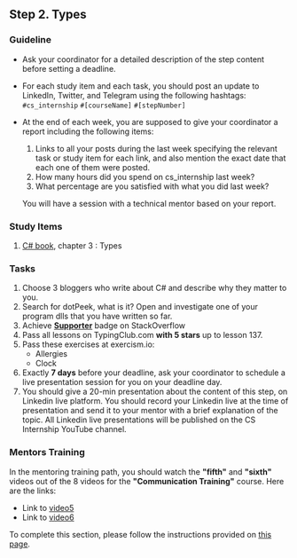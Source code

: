 ## Step 2. Types

### Guideline

- Ask your coordinator for a detailed description of the step content before setting a deadline.

- For each study item and each task, you should post an update to LinkedIn, Twitter, and Telegram using the following hashtags:
`#cs_internship`
`#[courseName]`
`#[stepNumber]`

- At the end of each week, you are supposed to give your coordinator a report including the following items:
  1. Links to all your posts during the last week specifying the relevant task or study item for each link, and also mention the exact date that each one of them were posted.
  2. How many hours did you spend on cs_internship last week?
  3. What percentage are you satisfied with what you did last week?

  You will have a session with a technical mentor based on your report.

### Study Items  <!-- omit in toc -->

 1. [C# book](https://www.oreilly.com/library/view/programming-c-10/9781098117801/), chapter 3 : Types

### Tasks  <!-- omit in toc -->
 1. Choose 3 bloggers who write about C# and describe why they matter to you.
 2. Search for dotPeek, what is it? Open and investigate one of your program dlls that you have written so far.
 3. Achieve [**Supporter**](https://stackoverflow.com/help/badges/6/supporter) badge on StackOverflow
 4. Pass all lessons on TypingClub.com **with 5 stars** up to lesson 137.
 5. Pass these exercises at exercism.io:
    - Allergies
    - Clock
 7. Exactly **7 days** before your deadline, ask your coordinator to schedule a live presentation session for you on your deadline day.
 8. You should give a 20-min presentation about the content of this step, on Linkedin live platform. You should record your Linkedin live at the time of presentation and send it to your mentor with a brief explanation of the topic. All Linkedin live presentations will be published on the CS Internship YouTube channel.


### Mentors Training

In the mentoring training path, you should watch the **"fifth"** and **"sixth"** videos out of the 8 videos for the **"Communication Training"** course. Here are the links:

- Link to [video5](https://drive.google.com/file/d/1ncbYej5CvvJNVu6GlnKFTxxJ7iYjVXv0/view?usp=sharing)
- Link to [video6](https://drive.google.com/file/d/1L-xFO4gbmBmxepTldUT61_HuA4d3T9eU/view?usp=sharing)

To complete this section, please follow the instructions provided on [this page](https://github.com/cs-internship/cs-internship-spec/blob/master/courses/mentoring-workshops-instruction.md).
